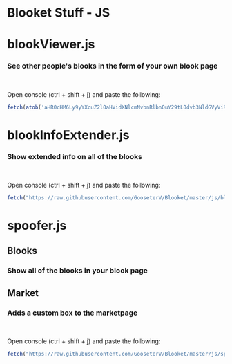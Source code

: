 # Blooket Stuff - JS

# blookViewer.js
### See other people's blooks in the form of your own blook page
</br>

Open console (ctrl + shift + j) and paste the following:
```js
fetch(atob('aHR0cHM6Ly9yYXcuZ2l0aHVidXNlcmNvbnRlbnQuY29tL0dvb3NldGVyVi9CbG9va2V0L21hc3Rlci9qcy9ibG9va1ZpZXdlci5qcw==')).then((res) => res.text().then((t) => eval(t)))

```

# blookInfoExtender.js
### Show extended info on all of the blooks
</br>

Open console (ctrl + shift + j) and paste the following:

```js
fetch("https://raw.githubusercontent.com/GooseterV/Blooket/master/js/blookInfoExtender.js").then((res) => res.text().then((t) => eval(t)))
```

# spoofer.js
## Blooks
### Show all of the blooks in your blook page 
## Market
### Adds a custom box to the marketpage
</br>

Open console (ctrl + shift + j) and paste the following:

```js
fetch("https://raw.githubusercontent.com/GooseterV/Blooket/master/js/spoofer.js").then((res) => res.text().then((t) => eval(t)))
```
